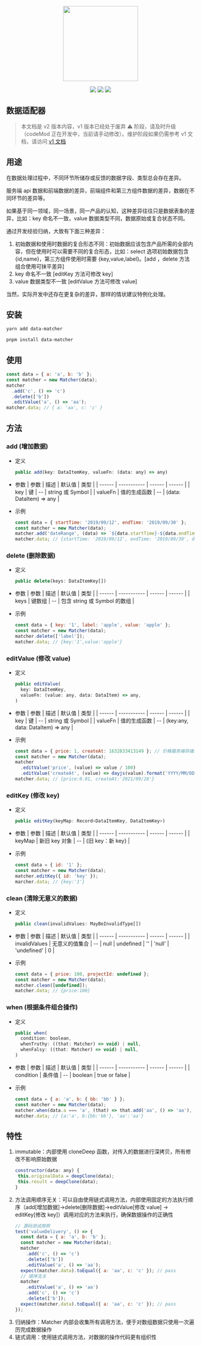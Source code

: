 <p align="center">
<img width="200" src="https://img.icons8.com/clouds/500/000000/synchronize.png"/>
</P>
 <p align="center">
 <img src="https://img.shields.io/badge/coverage-100%25-brightgreen">
 <img src="https://img.shields.io/badge/min%20size-1%20kb-blue">
 <img src="https://img.shields.io/npm/dt/data-matcher.svg?colorB=ff69b4">
 </p>

## 数据适配器

> 本文档是 v2 版本内容，v1 版本已经处于废弃 ⚠️ 阶段，请及时升级（codeMod 正在开发中，当前请手动修改）。维护阶段如果仍需参考 v1 文档，请访问 [v1 文档](https://github.com/xiamu14/data-matcher/blob/master/src/v1/README.md)

## 用途

在数据处理过程中，不同环节所储存或反馈的数据字段、类型总会存在差异。

服务端 api 数据和前端数据的差异，前端组件和第三方组件数据的差异，数据在不同环节的差异等。

如果基于同一领域，同一场景，同一产品的认知，这种差异往往只是数据表象的差异，比如：key 命名不一致，value 数据类型不同，数据原始或复合状态不同。

通过开发经验归纳，大致有下面三种差异：

1. 初始数据和使用时数据的复合形态不同：初始数据应该包含产品所需的全部内容，但在使用时可以需要不同的复合形态，比如：select 选项初始数据包含 {id,name}，第三方组件使用时需要 {key,value,label}。[add ，delete 方法组合使用可抹平差异]
2. key 命名不一致 [editKey 方法可修改 key]
3. value 数据类型不一致 [editValue 方法可修改 value]

当然，实际开发中还存在更复杂的差异，那样的情状建议特例化处理。

## 安装

```bash
yarn add data-matcher
```

```bash
pnpm install data-matcher
```

## 使用

```js
const data = { a: 'a', b: 'b' };
const matcher = new Matcher(data);
matcher
  .add('c', () => 'c')
  .delete(['b'])
  .editValue('a', () => 'aa');
matcher.data; // { a: 'aa', c: 'c' }
```

## 方法

### add (增加数据)

- 定义
  ```js
  public add(key: DataItemKey, valueFn: (data: any) => any)
  ```
- 参数
  | 参数 | 描述 | 默认值 | 类型 |
  | ------ | ----------- | ------ | ------ |
  | key | 键 | -- | string 或 Symbol |
  | valueFn | 值的生成函数 | -- | (data: DataItem) => any |

- 示例
  ```js
  const data = { startTime: '2019/09/12', endTime: '2019/09/30' };
  const matcher = new Matcher(data);
  matcher.add('dateRange', (data) => `${data.startTime}-${data.endTime}`);
  matcher.data; // {startTime: '2019/09/12', endTime: '2019/09/30', dateRange:'2019/09/12-2019/09/30'}
  ```

### delete (删除数据)

- 定义
  ```js
  public delete(keys: DataItemKey[])
  ```
- 参数
  | 参数 | 描述 | 默认值 | 类型 |
  | ------ | ----------- | ------ | ------ |
  | keys | 键数组 | -- | 包含 string 或 Symbol 的数组 |

- 示例
  ```js
  const data = { key: '1', label: 'apple', value: 'apple' };
  const matcher = new Matcher(data);
  matcher.delete(['label']);
  matcher.data; // {key:'1',value:'apple'}
  ```

### editValue (修改 value)

- 定义
  ```js
  public editValue(
    key: DataItemKey,
    valueFn: (value: any, data: DataItem) => any,
  )
  ```
- 参数
  | 参数 | 描述 | 默认值 | 类型 |
  | ------ | ----------- | ------ | ------ |
  | key | 键 | -- | string 或 Symbol |
  | valueFn | 值的生成函数 | -- | (key:any, data: DataItem) => any |

- 示例
  ```js
  const data = { price: 1, createAt: 1632833413149 }; // 价格服务端存储单位[分]
  const matcher = new Matcher(data);
  matcher
    .editValue('price', (value) => value / 100)
    .editValue('createAt', (value) => dayjs(value).format('YYYY/MM/DD'));
  matcher.data; // {price:0.01, createAt:'2021/09/28'}
  ```

### editKey (修改 key)

- 定义
  ```js
  public editKey(keyMap: Record<DataItemKey, DataItemKey>)
  ```
- 参数
  | 参数 | 描述 | 默认值 | 类型 |
  | ------ | ----------- | ------ | ------ |
  | keyMap | 新旧 key 对象 | -- | {旧 key：新 key} |

- 示例
  ```js
  const data = { id: '1' };
  const matcher = new Matcher(data);
  matcher.editKey({ id: 'key' });
  marcher.data; // {key:'1'}
  ```

### clean (清除无意义的数据)

- 定义

  ```js
  public clean(invalidValues: MayBeInvalidType[])
  ```

- 参数
  | 参数 | 描述 | 默认值 | 类型 |
  | ------ | ----------- | ------ | ------ |
  | invalidValues | 无意义的值集合 | -- | null | undefined | '' | 'null' | 'undefined' | 0 |

- 示例

  ```js
  const data = { price: 100, projectId: undefined };
  const matcher = new Matcher(data);
  matcher.clean([undefined]);
  matcher.data; // {price:100}
  ```

### when (根据条件组合操作)

- 定义

  ```js
  public when(
    condition: boolean,
    whenTruthy: ((that: Matcher) => void) | null,
    whenFalsy: ((that: Matcher) => void) | null,
  )
  ```

- 参数
  | 参数 | 描述 | 默认值 | 类型 |
  | ------ | ----------- | ------ | ------ |
  | condition | 条件值 | -- | boolean | true or false |

- 示例
  ```js
  const data = { a: 'a', b: { bb: 'bb' } };
  const matcher = new Matcher(data);
  matcher.when(data.a === 'a', (that) => that.add('aa', () => 'aa'), null);
  matcher.data; // {a:'a', b:{bb:'bb'}, 'aa':'aa'}
  ```

## 特性

1. immutable：内部使用 cloneDeep 函数，对传入的数据进行深拷贝，所有修改不影响原始数据
   ```js
   constructor(data: any) {
    this.originalData = deepClone(data);
    this.result = deepClone(data);
   }
   ```
2. 方法调用顺序无关：可以自由使用链式调用方法，内部使用固定的方法执行顺序（add[增加数据]->delete[删除数据]->editValue[修改 value] -> editKey[修改 key]）调用对应的方法来执行，确保数据操作的正确性
   ```js
   // 源码测试用例
   test('valueDelivery', () => {
     const data = { a: 'a', b: 'b' };
     const matcher = new Matcher(data);
     matcher
       .add('c', () => 'c')
       .delete(['b'])
       .editValue('a', () => 'aa');
     expect(matcher.data).toEqual({ a: 'aa', c: 'c' }); // pass
     // 顺序无关
     matcher
       .editValue('a', () => 'aa')
       .add('c', () => 'c')
       .delete(['b']);
     expect(matcher.data).toEqual({ a: 'aa', c: 'c' }); // pass
   });
   ```
3. 归纳操作：Matcher 内部会收集所有调用方法，便于对数组数据只使用一次遍历完成数据操作
4. 链式调用：使用链式调用方法，对数据的操作代码更有组织性
